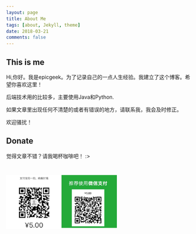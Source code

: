 ```yaml
---
layout: page
title: About Me
tags: [about, Jekyll, theme]
date: 2018-03-21
comments: false
---
```

    
<!--<center><a href="http://taylantatli.github.io/Moon"><b>Moon</b></a> is a minimal, one column jekyll theme.</center>-->


## This is me
Hi,你好。我是epicgeek。为了记录自己的一点人生经验。我建立了这个博客。希望你喜欢这里！

后端技术用的比较多，主要使用Java和Python.

如果文章里出现任何不清楚的或者有错误的地方，请联系我，我会及时修正。

欢迎骚扰！
## Donate
觉得文章不错？请我喝杯咖啡吧！ :>


<div style="widht:500px">
    <div  style="float:left;width:150px">
        <img src="../assets/img/ali_pay.png" alt="ali" style="width: 200px;"/>
    </div>
    <div style="float:left;width:150px">
        <img src="../assets/img/wx_pay.png" alt="wx" style="width: 200px;"/>
    </div>
<div>
<p>
<div style="widht:500px">
    <h3 class="title" style="font-size:30px;">
        <a class="social-btn" href="mailto:epicgeek@126.com" target="_blank" rel="noopener noreferrer">
            <i class="fa fa-fw fa-envelope-square"></i>
        </a> 
        <a class="social-btn" href="http://github.com/epicGeek" target="_blank" rel="noopener noreferrer">
            <i class="fa fa-fw fa-github"></i>
        </a> 
        <a class="social-btn" href="http://steamcommunity.com/id/neilson3r" target="_blank" rel="noopener noreferrer">
            <i class="fa fa-fw fa-steam-square"></i>
        </a>
    </h3>
</div>